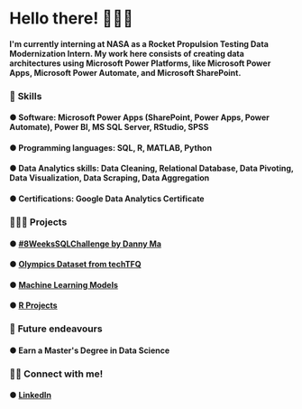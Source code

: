 # Hello there! 🙋🏽‍♀️

#### I'm currently interning at NASA as a Rocket Propulsion Testing Data Modernization Intern. My work here consists of creating data architectures using Microsoft Power Platforms, like Microsoft Power Apps, Microsoft Power Automate, and Microsoft SharePoint. 


### 📌 **Skills**

#### ● Software: Microsoft Power Apps (SharePoint, Power Apps, Power Automate), Power BI, MS SQL Server, RStudio, SPSS

#### ● Programming languages: SQL, R, MATLAB, Python

#### ● Data Analytics skills: Data Cleaning, Relational Database, Data Pivoting, Data Visualization, Data Scraping, Data Aggregation

#### ● Certifications: Google Data Analytics Certificate



### 👩🏽‍💻 **Projects**

#### ● [#8WeeksSQLChallenge by Danny Ma](https://github.com/yasminsoltani/8-Weeks-SQL-Challenge) 

#### ● [Olympics Dataset from techTFQ](https://github.com/yasminsoltani/Olympics-Dataset-/blob/main/Olympics%20Dataset%20from%20techTFQ/Olympics%20Dataset.md)

#### ● [Machine Learning Models](https://github.com/yasminsoltani/numerical_analysis.md)

#### ● [R Projects](https://github.com/yasminsoltani/Rprogramming.md/blob/main/LawOfLargeNumbers/LawofLargeNumbers.md)



### 🏹 **Future endeavours**

#### ● Earn a Master's Degree in Data Science


### 🤝🏽 **Connect with me!**

#### ● [LinkedIn](https://www.linkedin.com/in/yasmin-soltani-474336206/)
